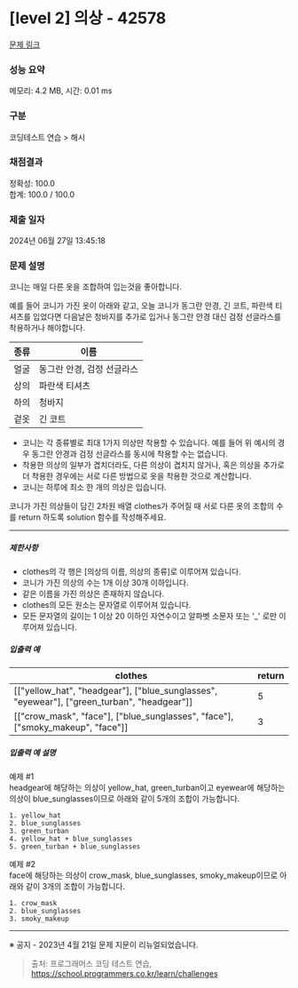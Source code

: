 # [level 2] 의상 - 42578 

[문제 링크](https://school.programmers.co.kr/learn/courses/30/lessons/42578) 

### 성능 요약

메모리: 4.2 MB, 시간: 0.01 ms

### 구분

코딩테스트 연습 > 해시

### 채점결과

정확성: 100.0<br/>합계: 100.0 / 100.0

### 제출 일자

2024년 06월 27일 13:45:18

### 문제 설명

<p style="user-select: auto !important;">코니는 매일 다른 옷을 조합하여 입는것을 좋아합니다.</p>

<p style="user-select: auto !important;">예를 들어 코니가 가진 옷이 아래와 같고, 오늘 코니가 동그란 안경, 긴 코트, 파란색 티셔츠를 입었다면 다음날은 청바지를 추가로 입거나 동그란 안경 대신 검정 선글라스를 착용하거나 해야합니다.</p>
<table class="table" style="user-select: auto !important;">
        <thead style="user-select: auto !important;"><tr style="user-select: auto !important;">
<th style="user-select: auto !important;">종류</th>
<th style="user-select: auto !important;">이름</th>
</tr>
</thead>
        <tbody style="user-select: auto !important;"><tr style="user-select: auto !important;">
<td style="user-select: auto !important;">얼굴</td>
<td style="user-select: auto !important;">동그란 안경, 검정 선글라스</td>
</tr>
<tr style="user-select: auto !important;">
<td style="user-select: auto !important;">상의</td>
<td style="user-select: auto !important;">파란색 티셔츠</td>
</tr>
<tr style="user-select: auto !important;">
<td style="user-select: auto !important;">하의</td>
<td style="user-select: auto !important;">청바지</td>
</tr>
<tr style="user-select: auto !important;">
<td style="user-select: auto !important;">겉옷</td>
<td style="user-select: auto !important;">긴 코트</td>
</tr>
</tbody>
      </table>
<ul style="user-select: auto !important;">
<li style="user-select: auto !important;">코니는 각 종류별로 최대 1가지 의상만 착용할 수 있습니다. 예를 들어 위 예시의 경우 동그란 안경과 검정 선글라스를 동시에 착용할 수는 없습니다. </li>
<li style="user-select: auto !important;">착용한 의상의 일부가 겹치더라도, 다른 의상이 겹치지 않거나, 혹은 의상을 추가로 더 착용한 경우에는 서로 다른 방법으로 옷을 착용한 것으로 계산합니다.</li>
<li style="user-select: auto !important;">코니는 하루에 최소 한 개의 의상은 입습니다.</li>
</ul>

<p style="user-select: auto !important;">코니가 가진 의상들이 담긴 2차원 배열 clothes가 주어질 때 서로 다른 옷의 조합의 수를 return 하도록 solution 함수를 작성해주세요.</p>

<hr style="user-select: auto !important;">

<h5 style="user-select: auto !important;">제한사항</h5>

<ul style="user-select: auto !important;">
<li style="user-select: auto !important;">clothes의 각 행은 [의상의 이름, 의상의 종류]로 이루어져 있습니다.</li>
<li style="user-select: auto !important;">코니가 가진 의상의 수는 1개 이상 30개 이하입니다.</li>
<li style="user-select: auto !important;">같은 이름을 가진 의상은 존재하지 않습니다.</li>
<li style="user-select: auto !important;">clothes의 모든 원소는 문자열로 이루어져 있습니다.</li>
<li style="user-select: auto !important;">모든 문자열의 길이는 1 이상 20 이하인 자연수이고 알파벳 소문자 또는 '_' 로만 이루어져 있습니다.</li>
</ul>

<h5 style="user-select: auto !important;">입출력 예</h5>
<table class="table" style="user-select: auto !important;">
        <thead style="user-select: auto !important;"><tr style="user-select: auto !important;">
<th style="user-select: auto !important;">clothes</th>
<th style="user-select: auto !important;">return</th>
</tr>
</thead>
        <tbody style="user-select: auto !important;"><tr style="user-select: auto !important;">
<td style="user-select: auto !important;">[["yellow_hat", "headgear"], ["blue_sunglasses", "eyewear"], ["green_turban", "headgear"]]</td>
<td style="user-select: auto !important;">5</td>
</tr>
<tr style="user-select: auto !important;">
<td style="user-select: auto !important;">[["crow_mask", "face"], ["blue_sunglasses", "face"], ["smoky_makeup", "face"]]</td>
<td style="user-select: auto !important;">3</td>
</tr>
</tbody>
      </table>
<h5 style="user-select: auto !important;">입출력 예 설명</h5>

<p style="user-select: auto !important;">예제 #1<br style="user-select: auto !important;">
headgear에 해당하는 의상이 yellow_hat, green_turban이고 eyewear에 해당하는 의상이 blue_sunglasses이므로 아래와 같이 5개의 조합이 가능합니다.</p>
<div class="highlight" style="user-select: auto !important;"><pre class="codehilite" style="user-select: auto !important;"><code style="user-select: auto !important;">1. yellow_hat
2. blue_sunglasses
3. green_turban
4. yellow_hat + blue_sunglasses
5. green_turban + blue_sunglasses
</code></pre></div>
<p style="user-select: auto !important;">예제 #2<br style="user-select: auto !important;">
face에 해당하는 의상이 crow_mask, blue_sunglasses, smoky_makeup이므로 아래와 같이 3개의 조합이 가능합니다.</p>
<div class="highlight" style="user-select: auto !important;"><pre class="codehilite" style="user-select: auto !important;"><code style="user-select: auto !important;">1. crow_mask
2. blue_sunglasses
3. smoky_makeup
</code></pre></div>
<hr style="user-select: auto !important;">

<p style="user-select: auto !important;">※ 공지 - 2023년 4월 21일 문제 지문이 리뉴얼되었습니다.</p>


> 출처: 프로그래머스 코딩 테스트 연습, https://school.programmers.co.kr/learn/challenges